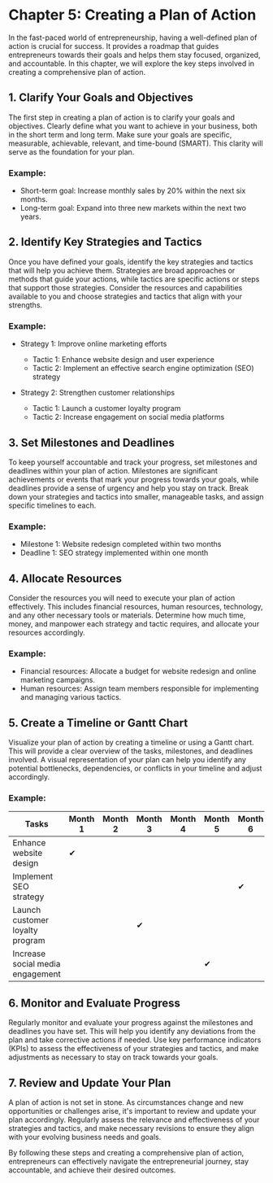 Chapter 5: Creating a Plan of Action
====================================

In the fast-paced world of entrepreneurship, having a well-defined plan of action is crucial for success. It provides a roadmap that guides entrepreneurs towards their goals and helps them stay focused, organized, and accountable. In this chapter, we will explore the key steps involved in creating a comprehensive plan of action.

**1. Clarify Your Goals and Objectives**
----------------------------------------

The first step in creating a plan of action is to clarify your goals and objectives. Clearly define what you want to achieve in your business, both in the short term and long term. Make sure your goals are specific, measurable, achievable, relevant, and time-bound (SMART). This clarity will serve as the foundation for your plan.

### Example:

* Short-term goal: Increase monthly sales by 20% within the next six months.
* Long-term goal: Expand into three new markets within the next two years.

**2. Identify Key Strategies and Tactics**
------------------------------------------

Once you have defined your goals, identify the key strategies and tactics that will help you achieve them. Strategies are broad approaches or methods that guide your actions, while tactics are specific actions or steps that support those strategies. Consider the resources and capabilities available to you and choose strategies and tactics that align with your strengths.

### Example:

* Strategy 1: Improve online marketing efforts

  * Tactic 1: Enhance website design and user experience
  * Tactic 2: Implement an effective search engine optimization (SEO) strategy
* Strategy 2: Strengthen customer relationships

  * Tactic 1: Launch a customer loyalty program
  * Tactic 2: Increase engagement on social media platforms

**3. Set Milestones and Deadlines**
-----------------------------------

To keep yourself accountable and track your progress, set milestones and deadlines within your plan of action. Milestones are significant achievements or events that mark your progress towards your goals, while deadlines provide a sense of urgency and help you stay on track. Break down your strategies and tactics into smaller, manageable tasks, and assign specific timelines to each.

### Example:

* Milestone 1: Website redesign completed within two months
* Deadline 1: SEO strategy implemented within one month

**4. Allocate Resources**
-------------------------

Consider the resources you will need to execute your plan of action effectively. This includes financial resources, human resources, technology, and any other necessary tools or materials. Determine how much time, money, and manpower each strategy and tactic requires, and allocate your resources accordingly.

### Example:

* Financial resources: Allocate a budget for website redesign and online marketing campaigns.
* Human resources: Assign team members responsible for implementing and managing various tactics.

**5. Create a Timeline or Gantt Chart**
---------------------------------------

Visualize your plan of action by creating a timeline or using a Gantt chart. This will provide a clear overview of the tasks, milestones, and deadlines involved. A visual representation of your plan can help you identify any potential bottlenecks, dependencies, or conflicts in your timeline and adjust accordingly.

### Example:

|              Tasks               | Month 1 | Month 2 | Month 3 | Month 4 | Month 5 | Month 6 |
|----------------------------------|---------|---------|---------|---------|---------|---------|
| Enhance website design           | ✔       |         |         |         |         |         |
| Implement SEO strategy           |         |         |         |         |         | ✔       |
| Launch customer loyalty program  |         |         | ✔       |         |         |         |
| Increase social media engagement |         |         |         |         | ✔       |         |

**6. Monitor and Evaluate Progress**
------------------------------------

Regularly monitor and evaluate your progress against the milestones and deadlines you have set. This will help you identify any deviations from the plan and take corrective actions if needed. Use key performance indicators (KPIs) to assess the effectiveness of your strategies and tactics, and make adjustments as necessary to stay on track towards your goals.

**7. Review and Update Your Plan**
----------------------------------

A plan of action is not set in stone. As circumstances change and new opportunities or challenges arise, it's important to review and update your plan accordingly. Regularly assess the relevance and effectiveness of your strategies and tactics, and make necessary revisions to ensure they align with your evolving business needs and goals.

By following these steps and creating a comprehensive plan of action, entrepreneurs can effectively navigate the entrepreneurial journey, stay accountable, and achieve their desired outcomes.
